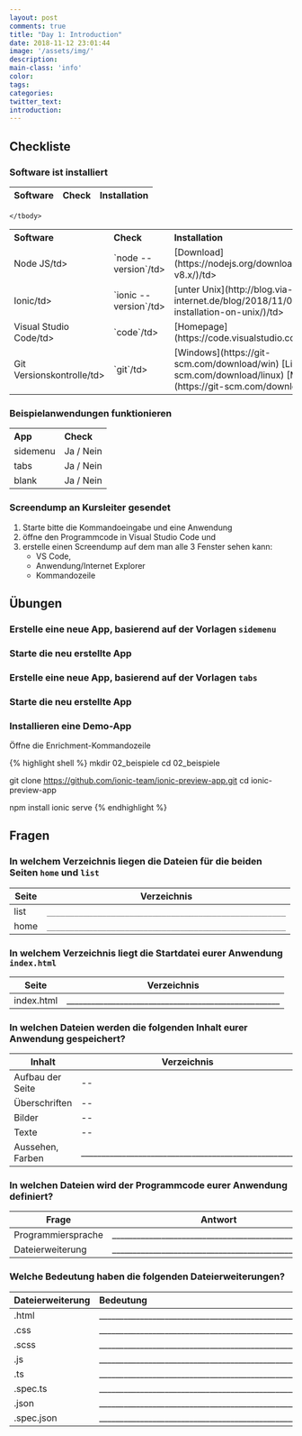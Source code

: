 ```yaml
---
layout: post
comments: true
title: "Day 1: Introduction"
date: 2018-11-12 23:01:44
image: '/assets/img/'
description:
main-class: 'info'
color:
tags:
categories:
twitter_text:
introduction:
---
```


## Checkliste

### Software ist installiert

| Software  | Check  | Installation |
| --|----- | ---- |

    
<table style="width: 100%">
	<tbody>
		<tr>
			<th align="left">Software</th>
			<th align="left">Check</th>
			<th align="left">Installation</th>
	</tr>
	<tr><td>Node JS/td><td>`node --version`/td><td>[Download](https://nodejs.org/download/release/latest-v8.x/)/td></tr>
<tr><td>Ionic/td><td>`ionic --version`/td><td>[unter Unix](http://blog.via-internet.de/blog/2018/11/09/ionic-4-installation-on-unix/)/td></tr>
<tr><td>Visual Studio Code/td><td>`code`/td><td>[Homepage](https://code.visualstudio.com/)/td></tr>
<tr><td>Git Versionskontrolle/td><td>`git`/td><td>[Windows](https://git-scm.com/download/win) [Linux](https://git-scm.com/download/linux) [Mac OS](https://git-scm.com/download/mac)/td></tr>

	</tbody>
</table>

### Beispielanwendungen funktionieren

<table style="width: 100%">
	<tbody>
		<tr>
			<th align="left">App</th>
			<th align="left">Check</th>
	</tr>
	<tr><td>sidemenu</td><td>Ja / Nein</td></tr>
	<tr><td>tabs</td><td>Ja / Nein</td></tr>
	<tr><td>blank</td><td>Ja / Nein</td></tr>
	</tbody>
</table>

### Screendump an Kursleiter gesendet

1. Starte bitte die Kommandoeingabe und eine Anwendung
2. öffne den Programmcode in Visual Studio Code und
3. erstelle einen Screendump auf dem man alle 3 Fenster sehen kann: 
   - VS Code, 
   - Anwendung/Internet Explorer
   - Kommandozeile

## Übungen

### Erstelle eine neue App, basierend auf der Vorlagen `sidemenu`

### Starte die neu erstellte App

### Erstelle eine neue App, basierend auf der Vorlagen `tabs`

### Starte die neu erstellte App

### Installieren eine Demo-App
    
   Öffne die Enrichment-Kommandozeile
   
{% highlight shell %}
mkdir 02_beispiele
cd    02_beispiele

git clone https://github.com/ionic-team/ionic-preview-app.git
cd ionic-preview-app

npm install
ionic serve
{% endhighlight %}   

## Fragen

### In welchem Verzeichnis liegen die Dateien für die beiden Seiten `home` und `list`

| Seite  |Verzeichnis |
| --|-- |
| list | `____________________________________________________` |
| home | `____________________________________________________` |
 
### In welchem Verzeichnis liegt die Startdatei eurer Anwendung `index.html`

| Seite  |Verzeichnis |
| --|-- |
| index.html | ____________________________________________________ |

### In welchen Dateien werden die folgenden Inhalt eurer Anwendung gespeichert?

| Inhalt  |Verzeichnis |
| --|-- |
| Aufbau der Seite|-- |
| Überschriften|-- |
| Bilder|-- |
| Texte|-- |
| Aussehen, Farben | ____________________________________________________ |


### In welchen Dateien wird der Programmcode eurer Anwendung definiert?

| Frage  |Antwort |
| --|-- |
| Programmiersprache | ____________________________________________________ |
| Dateierweiterung | ____________________________________________________ |

### Welche Bedeutung haben die folgenden Dateierweiterungen?

| Dateierweiterung | Bedeutung  |
| ---------------- |:---------- |
| .html          | ____________________________________________________ |
| .css           | ____________________________________________________ |
| .scss          | ____________________________________________________ |
| .js            | ____________________________________________________ |
| .ts            | ____________________________________________________ |
| .spec.ts       | ____________________________________________________ |
| .json          | ____________________________________________________ |
| .spec.json     | ____________________________________________________ |
